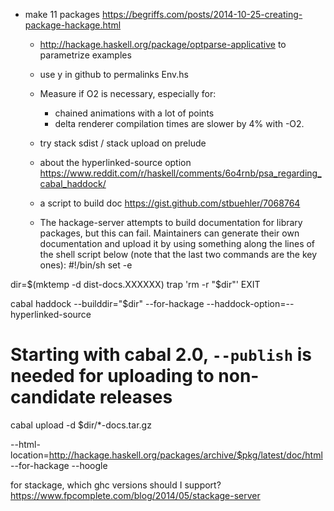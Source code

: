 
- make 11 packages
https://begriffs.com/posts/2014-10-25-creating-package-hackage.html

  - http://hackage.haskell.org/package/optparse-applicative to parametrize examples
  - use y in github to permalinks Env.hs

  - Measure if O2 is necessary, especially for:
    - chained animations with a lot of points
    - delta renderer
  compilation times are slower by 4% with -O2.

  - try stack sdist / stack upload on prelude

  - about the hyperlinked-source option
  https://www.reddit.com/r/haskell/comments/6o4rnb/psa_regarding_cabal_haddock/

  - a script to build doc
  https://gist.github.com/stbuehler/7068764

  -  The hackage-server attempts to build documentation for library packages, but this can fail. Maintainers can generate their own documentation and upload it by using something along the lines of the shell script below (note that the last two commands are the key ones):
#!/bin/sh
set -e

dir=$(mktemp -d dist-docs.XXXXXX)
trap 'rm -r "$dir"' EXIT

cabal haddock --builddir="$dir" --for-hackage --haddock-option=--hyperlinked-source
# Starting with cabal 2.0, `--publish` is needed for uploading to non-candidate releases
cabal upload -d $dir/*-docs.tar.gz




--html-location=http://hackage.haskell.org/packages/archive/$pkg/latest/doc/html
--for-hackage
--hoogle

for stackage, which ghc versions should I support? https://www.fpcomplete.com/blog/2014/05/stackage-server
